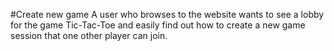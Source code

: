 #Create new game
A user who browses to the website wants to see a lobby for the game Tic-Tac-Toe and 
easily find out how to create a new game session that one other player can join.